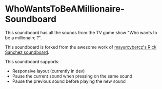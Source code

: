 # WhoWantsToBeAMillionaire-Soundboard

This soundboard has all the sounds from the TV game show "Who wants to be a millionaire ?".

This soundboard is forked from the awesome work of [mayurcybercz's Rick Sanchez soundboard](https://github.com/mayurcybercz/RickSanchez-Soundboard "Rick Sanchez soundboard").

This soundboard supports:

* Responsive layout (currently in dev)
* Pause the current sound when pressing on the same sound
* Pause the previous sound before playing the new sound
